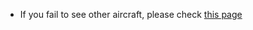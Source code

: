 <!--
    SPDX-FileCopyrightText: Copyright (C) swift Project Community / Contributors
    SPDX-License-Identifier: GFDL-1.3-only
-->

- If you fail to see other aircraft, please check [this page](./../aircraft_not_rendered.md)
